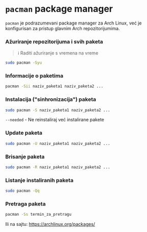 # `pacman` package manager
`pacman` je podrazumevani package manager za Arch Linux, već je konfigurisan za pristup glavnim Arch repozitorijumima.
### Ažuriranje repozitorijuma i svih paketa
> ℹ️ Raditi ažuriranje s vremena na vreme   

```sh
sudo pacman -Syu
```

### Informacije o paketima
```sh
pacman -Sii naziv_paketa1 naziv_paketa2 ...
```

### Instalacija ("sinhronizacija") paketa
```sh
sudo pacman -S naziv_paketa1 naziv_paketa2 ...
```
`--needed` - Ne reinstaliraj već instalirane pakete

### Update paketa
```sh
sudo pacman -U naziv_paketa1 naziv_paketa2 ...
```

### Brisanje paketa
```sh
sudo pacman -R naziv_paketa1 naziv_paketa2 ...
```

### Listanje instaliranih paketa
```sh
sudo pacman -Qq
```

### Pretraga paketa
```sh
pacman -Ss termin_za_pretragu
```
Ili na sajtu: https://archlinux.org/packages/


